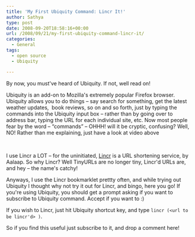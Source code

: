 ```yaml
---
title: 'My First Ubiquity Command: Lincr It!'
author: Sathya
type: post
date: 2008-09-20T18:58:16+00:00
url: /2008/09/21/my-first-ubiquity-command-lincr-it/
categories:
  - General
tags:
  - open source
  - Ubiquity

---
```

By now, you must've heard of Ubiquity. If not, well read on! 

<link rel="commands" href="https://sathyasays.com/wp-content/lincr.js" name="Lincr It!" />
Ubiquity is an add-on to Mozilla's extremely popular Firefox browser. Ubiquity allows you to do things &#8211; say search for something, get the latest weather updates,  book reviews, so on and so forth, just by typing the commands into the Ubiquity input box &#8211; rather than by going over to address bar, typing the URL for each individual site, etc. Now most people fear by the word &#8211; &#8220;commands&#8221; &#8211; OHHH! will it be cryptic, confusing? Well, NO! Rather than me explaining, just have a look at video above

 

I use Lincr a LOT &#8211; for the uninitiated, [Lincr][1] is a URL shortening service, by Aalaap. So why Lincr? Well TinyURLs are no longer tiny, Lincr'd URLs are, and hey &#8211; the name's catchy! 

Anyways, I use the Lincr bookmarklet prettty often, and while trying out Ubiquity I thought why not try it out for Lincr, and bingo, here you go! If you're using Ubiquity, you should get a prompt asking if you want to subscribe to Ubiquity command. Accept if you want to :)

If you wish to Lincr, just hit Ubiquity shortcut key, and type `lincr (<url to be lincr'd> )`.

So if you find this useful just subscribe to it, and drop a comment here!

 [1]: https://lin.cr/
